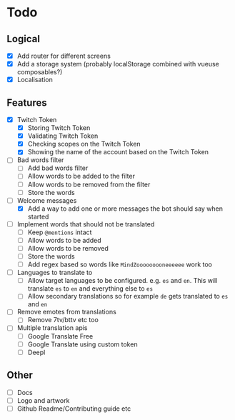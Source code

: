 # Todo

## Logical

- [x] Add router for different screens
- [x] Add a storage system (probably localStorage combined with vueuse composables?)
- [x] Localisation

## Features

- [x] Twitch Token
    - [x] Storing Twitch Token
    - [x] Validating Twitch Token
    - [x] Checking scopes on the Twitch Token
    - [x] Showing the name of the account based on the Twitch Token
- [ ] Bad words filter
    - [ ] Add bad words filter
    - [ ] Allow words to be added to the filter
    - [ ] Allow words to be removed from the filter
    - [ ] Store the words
- [ ] Welcome messages
  - [x] Add a way to add one or more messages the bot should say when started
- [ ] Implement words that should not be translated
    - [ ] Keep `@mentions` intact
    - [ ] Allow words to be added
    - [ ] Allow words to be removed
    - [ ] Store the words
    - [ ] Add regex based so words like `MindZooooooooneeeeee` work too
- [ ] Languages to translate to
    - [ ] Allow target languages to be configured. e.g. `es` and `en`. This will translate `es` to `en` and everything
      else to `es`
    - [ ] Allow secondary translations so for example `de` gets translated to `es` and `en`
- [ ] Remove emotes from translations
    - [ ] Remove 7tv/bttv etc too
- [ ] Multiple translation apis
    - [ ] Google Translate Free
    - [ ] Google Translate using custom token
    - [ ] Deepl

## Other

- [ ] Docs
- [ ] Logo and artwork
- [ ] Github Readme/Contributing guide etc